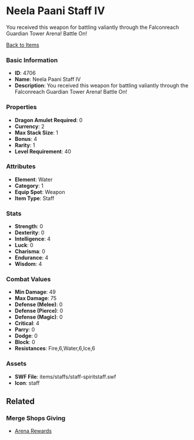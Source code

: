 # Neela Paani Staff IV

You received this weapon for battling valiantly through the Falconreach Guardian Tower Arena! Battle On!

[Back to Items](../items.md)

### Basic Information

- **ID**: 4706
- **Name**: Neela Paani Staff IV
- **Description**: You received this weapon for battling valiantly through the Falconreach Guardian Tower Arena! Battle On!

### Properties

- **Dragon Amulet Required**: 0
- **Currency**: 2
- **Max Stack Size**: 1
- **Bonus**: 4
- **Rarity**: 1
- **Level Requirement**: 40

### Attributes

- **Element**: Water
- **Category**: 1
- **Equip Spot**: Weapon
- **Item Type**: Staff

### Stats

- **Strength**: 0
- **Dexterity**: 0
- **Intelligence**: 4
- **Luck**: 0
- **Charisma**: 0
- **Endurance**: 4
- **Wisdom**: 4

### Combat Values

- **Min Damage**: 49
- **Max Damage**: 75
- **Defense (Melee)**: 0
- **Defense (Pierce)**: 0
- **Defense (Magic)**: 0
- **Critical**: 4
- **Parry**: 0
- **Dodge**: 0
- **Block**: 0
- **Resistances**: Fire,6,Water,6,Ice,6

### Assets

- **SWF File**: items/staffs/staff-spiritstaff.swf
- **Icon**: staff

## Related

### Merge Shops Giving

- [Arena Rewards](../merge-shops/80-arena-rewards.md)

